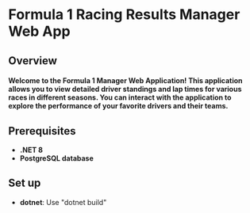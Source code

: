 # Formula 1 Racing Results Manager Web App

## Overview
#### Welcome to the Formula 1 Manager Web Application! This application allows you to view detailed driver standings and lap times for various races in different seasons. You can interact with the application to explore the performance of your favorite drivers and their teams.

## Prerequisites
- **.NET 8**
- **PostgreSQL database**

## Set up
- **dotnet**: Use "dotnet build"